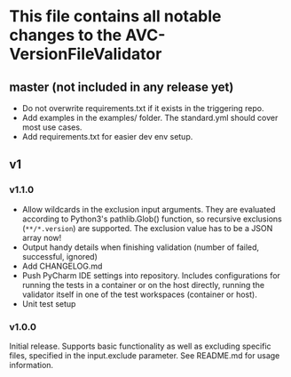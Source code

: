 # This file contains all notable changes to the AVC-VersionFileValidator

## master (not included in any release yet)
* Do not overwrite requirements.txt if it exists in the triggering repo.
* Add examples in the examples/ folder. The standard.yml should cover most use cases.
* Add requirements.txt for easier dev env setup.


## v1
### v1.1.0
* Allow wildcards in the exclusion input arguments. They are evaluated according to Python3's pathlib.Glob() function,
    so recursive exclusions (`**/*.version`) are supported. The exclusion value has to be a JSON array now!
* Output handy details when finishing validation (number of failed, successful, ignored)
* Add CHANGELOG.md
* Push PyCharm IDE settings into repository.
    Includes configurations for running the tests in a container or on the host directly,
    running the validator itself in one of the test workspaces (container or host).
* Unit test setup

### v1.0.0
Initial release.
Supports basic functionality as well as excluding specific files, specified in the input.exclude parameter.
See README.md for usage information.
